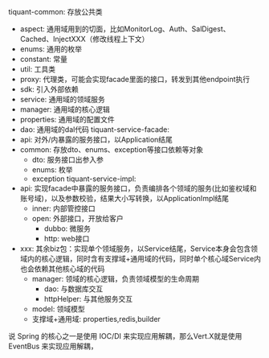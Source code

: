 tiquant-common: 存放公共类
  - aspect: 通用域用到的切面，比如MonitorLog、Auth、SalDigest、Cached、InjectXXX（修改线程上下文）
  - enums: 通用的枚举
  - constant: 常量
  - util: 工具类
  - proxy: 代理类，可能会实现facade里面的接口，转发到其他endpoint执行
  - sdk: 引入外部依赖
  - service: 通用域的领域服务
  - manager: 通用域的核心逻辑
  - properties: 通用域的配置文件
  - dao: 通用域的dal代码
tiquant-service-facade:
  - api: 对外/内暴露的服务接口，以Application结尾
  - common: 存放dto、enums、exception等接口依赖等对象
    - dto: 服务接口出参入参
    - enums: 枚举
    - exception
tiquant-service-impl:
  - api: 实现facade中暴露的服务接口，负责编排各个领域的服务(比如鉴权域和账号域)，以及参数校验，结果大小写转换，以ApplicationImpl结尾
    - inner: 内部管控接口
    - open: 外部接口，开放给客户
      - dubbo: 微服务
      - http: web接口
  - xxx: 其余biz包：实现单个领域服务，以Service结尾，Service本身会包含领域内的核心逻辑，同时含有支撑域+通用域的代码，同时单个核心域Service内也会依赖其他核心域的代码
    - manager: 领域的核心逻辑，负责领域模型的生命周期
      - dao: 与数据库交互
      - httpHelper: 与其他服务交互
    - model: 领域模型
    - 支撑域+通用域: properties,redis,builder

说 Spring 的核心之一是使用 IOC/DI 来实现应用解耦，那么Vert.X就是使用 EventBus 来实现应用解耦，
